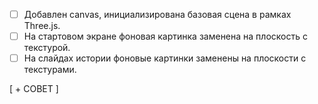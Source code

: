 - [ ] Добавлен canvas, инициализирована базовая сцена в рамках Three.js.
- [ ] На стартовом экране фоновая картинка заменена на плоскость с текстурой.
- [ ] На слайдах истории фоновые картинки заменены на плоскости с текстурами.

[ + СОВЕТ ]

